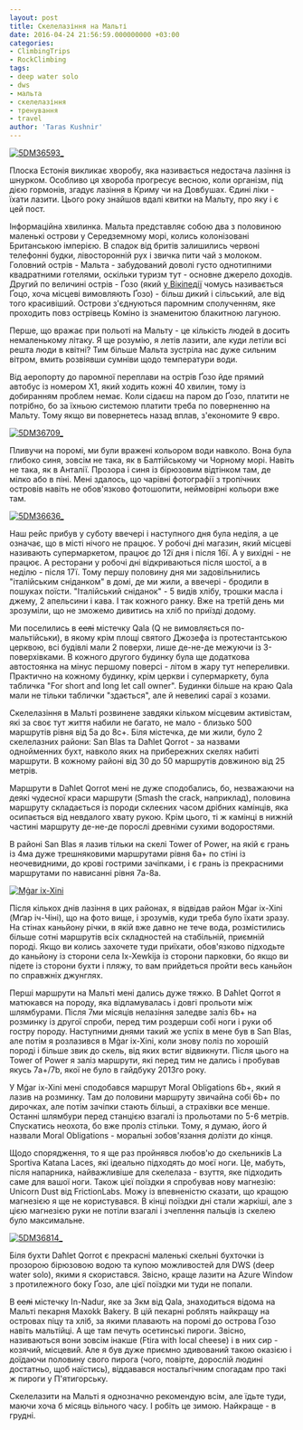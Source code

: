 ```yaml
---
layout: post
title: Скелелазіння на Мальті
date: 2016-04-24 21:56:59.000000000 +03:00
categories:
- ClimbingTrips
- RockClimbing
tags:
- deep water solo
- dws
- мальта
- скелелазіння
- тренування
- travel
author: 'Taras Kushnir'
---
```


<a data-flickr-embed="true"  href="https://www.flickr.com/photos/ribtoks/25993706493/in/album-72157665166193934/" title="5DM36593_"><img src="https://farm2.staticflickr.com/1664/25993706493_295ee31cdb_z.jpg" alt="5DM36593_"></a>

Плоска Естонія викликає хворобу, яка називається недостача лазіння із шнурком. Особливо ця хвороба прогресує весною, коли організм, під дією гормонів, згадує лазіння в Криму чи на Довбушах. Єдині ліки - їхати лазити. Цього року знайшов вдалі квитки на Мальту, про яку і є цей пост.

<!--more-->

Інформаційна хвилинка. Мальта представляє собою два з половиною маленькі острови у Середземному морі, колись колонізовані Британською імперією. В спадок від бритів залишились червоні телефонні будки, лівосторонній рух і звичка пити чай з молоком. Головний острів - Мальта - забудований доволі густо однотипними квадратними готелями, оскільки туризм тут - основне джерело доходів. Другий по величині острів - Ґозо (який [у Вікіпедії](https://uk.wikipedia.org/wiki/%D0%93%D0%BE%D1%86%D0%BE) чомусь називається Ґоцо, хоча місцеві вимовляють Ґозо) - більш дикий і сільський, але від того красивіший. Острови з'єднуються паромним сполученням, яке проходить повз острівець Коміно із знаменитою блакитною лагуною.

Перше, що вражає при польоті на Мальту - це кількість людей в досить немаленькому літаку. Я ще розумію, я летів лазити, але куди летіли всі решта люди в квітні? Тим більше Мальта зустріла нас дуже сильним вітром, вмить розвіявши сумніви щодо температури води.

Від аеропорту до паромної переплави на острів Ґозо йде прямий автобус із номером X1, який ходить кожні 40 хвилин, тому із добиранням проблем немає. Коли сідаєш на паром до Ґозо, платити не потрібно, бо за їхньою системою платити треба по поверненню на Мальту. Тому якщо ви повернетесь назад вплав, з'економите 9 євро.

<a data-flickr-embed="true"  href="https://www.flickr.com/photos/ribtoks/26570690396/in/album-72157665166193934/" title="5DM36709_"><img src="https://farm2.staticflickr.com/1706/26570690396_4b9b76a3d8_z.jpg" alt="5DM36709_"></a>

Пливучи на поромі, ми були вражені кольором води навколо. Вона була глибоко синя, зовсім не така, як в Балтійському чи Чорному морі. Навіть не така, як в Анталії. Прозора і синя із бірюзовим відтінком там, де мілко або в піні. Мені здалось, що чарівні фотографії з тропічних островів навіть не обов'язково фотошопити, неймовірні кольори вже там.

<a data-flickr-embed="true"  href="https://www.flickr.com/photos/ribtoks/25993720643/in/album-72157665166193934/" title="5DM36636_"><img src="https://farm2.staticflickr.com/1523/25993720643_1f812cfb09_b.jpg" alt="5DM36636_"></a>

Наш рейс прибув у суботу ввечері і наступного дня була неділя, а це означає, що в місті нічого не працює. У робочі дні магазин, який місцеві називають супермаркетом, працює до 12ї дня і після 16ї. А у вихідні - не працює. А ресторани у робочі дні відкриваються після шостої, а в неділю - після 17ї. Тому першу половину дня ми задовільнились "італійським сніданком" в домі, де ми жили, а ввечері - бродили в пошуках поїсти. "Італійський сніданок" - 5 видів хлібу, трошки масла і джему, 2 апельсини і кава. І так кожного ранку. Вже на третій день ми зрозуміли, що не зможемо дивитись на хліб по приїзді додому.

Ми поселились в <del>селі</del> містечку Qala (Q не вимовляється по-мальтійськи), в якому крім площі святого Джозефа із протестантською церквою, всі будівлі мали 2 поверхи, лише де-не-де межуючи із 3-поверхівками. В кожного другого будинку була ще додаткова автостоянка на мінус першому поверсі - літом в жару тут непереливки. Практично на кожному будинку, крім церкви і супермаркету, була табличка "For short and long let call owner". Будинки більше на краю Qala мали не тільки таблички "здається", але й невеликі сараї з козами.

Скелелазіння в Мальті розвинене завдяки кільком місцевим активістам, які за своє тут життя набили не багато, не мало - близько 500 маршрутів рівня від 5a до 8c+. Біля містечка, де ми жили, було 2 скелелазних райони: San Blas та Daħlet Qorrot - за назвами однойменних бухт, навколо яких на прибережних скелях набиті маршрути. В кожному районі від 30 до 50 маршрутів довжиною від 25 метрів.

Маршрути в Daħlet Qorrot мені не дуже сподобались, бо, незважаючи на деякі чудесної краси маршрути (Smash the crack, наприклад), половина маршруту складається із породи склеєних часом дрібних камінців, яка осипається від невдалого хвату рукою. Крім цього, ті ж камінці в нижній частині маршруту де-не-де порослі древніми сухими водоростями.

В районі San Blas я лазив тільки на скелі Tower of Power, на якій є грань із 4ма дуже трешняковими маршрутами рівня 6a+ по стіні із неочевидними, до крові гострими зачіпками, і є грань із прекрасними маршрутами по нависанні рівня 7a-8a.

<a data-flickr-embed="true"  href="https://www.flickr.com/photos/ribtoks/25993777523/in/album-72157665166193934/" title="Mġar ix-Xini"><img src="https://farm2.staticflickr.com/1451/25993777523_02497e25d7_b.jpg" alt="Mġar ix-Xini"></a>

Після кількох днів лазіння в цих районах, я відвідав район Mġar ix-Xini (Мґар іч-Чіні), що на фото вище, і зрозумів, куди треба було їхати зразу. На стінах каньйону річки, в якій вже давно не тече вода, розмістились більше сотні маршрутів всіх складностей на стабільній, приємній породі. Якщо ви колись захочете туди приїхати, обов'язково підходьте до каньйону із сторони села Ix-Xewkija із сторони парковки, бо якщо ви підете із сторони бухти і пляжу, то вам прийдеться пройти весь каньйон по справжніх джунглях.

Перші маршрути на Мальті мені дались дуже тяжко. В Daħlet Qorrot я матюкався на породу, яка відламувалась і довгі прольоти між шлямбурами. Після 7ми місяців нелазіння заледве заліз 6b+ на розминку із другої спроби, перед тим роздерши собі ноги і руки об гостру породу. Наступними днями такий же успіх в мене був в San Blas, але потім я розлазився в Mġar ix-Xini, коли знову поліз по хорошій породі і більше звик до скель, від яких встиг відвикнути. Після цього на Tower of Power я заліз маршрути, які перед тим не дались і пробував якусь 7a+/7b, якої не було в гайдбуку 2013го року.

У Mġar ix-Xini мені сподобався маршрут Moral Obligations 6b+, який я лазив на розминку. Там до половини маршруту звичайна собі 6b+ по дирочках, але потім зачіпки стають більші, а страхівки все менше. Останні шлямбури перед станцією взагалі із прольотами по 5-6 метрів. Спускатись неохота, бо вже проліз стільки. Тому, я думаю, його й назвали Moral Obligations - моральні зобов'язання долізти до кінця.

Щодо спорядження, то я ще раз пройнявся любов'ю до скельників La Sportiva Katana Laces, які ідеально підходять до моєї ноги. Це, мабуть, після напарника, найважливіше для скелелаза - взуття, яке підходить саме для вашої ноги. Також цієї поїздки я спробував нову магнезію: Unicorn Dust від FrictionLabs. Можу із впевненістю сказати, що кращою магнезією я ще не користувався. В кінці поїздки дні стали жаркіші, але з цією магнезією руки не потіли взагалі і зчеплення пальців із скелею було максимальне.

<a data-flickr-embed="true"  href="https://www.flickr.com/photos/ribtoks/26596788285/in/album-72157665166193934/" title="5DM36814_"><img src="https://farm2.staticflickr.com/1664/26596788285_70138413c5_b.jpg" alt="5DM36814_"></a>

Біля бухти Daħlet Qorrot є прекрасні маленькі скельні бухточки із прозорою бірюзовою водою та купою можливостей для DWS (deep water solo), якими я скористався. Звісно, краще лазити на Azure Window з протилежного боку Ґозо, але цієї поїздки ми туди не попали.

В <del>селі</del> містечку In-Nadur, яке за 3км від Qala, знаходиться відома на Мальті пекарня Maxokk Bakery. В цій пекарні роблять найкращу на островах піцу та хліб, за якими плавають на поромі до острова Ґозо навіть мальтійці. А ще там печуть осетинські пироги. Звісно, називаються вони зовсім інакше (Ftira with local cheese) і в них сир - козячий, місцевий. Але я був дуже приємно здивований такою оказією і доїдаючи половину свого пирога (чого, повірте, дорослій людині достатньо, щоб наїстись), віддавався ностальгічним спогадам про такі ж пироги у П'ятигорську.

Скелелазити на Мальті я однозначно рекомендую всім, але їдьте туди, маючи хоча б місяць вільного часу. І робіть це зимою. Найкраще - в грудні.

<script src="//embedr.flickr.com/assets/client-code.js" async="" charset="utf-8"></script>
